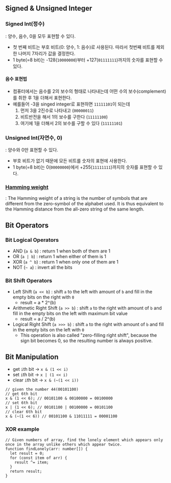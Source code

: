 ## Signed & Unsigned Integer

### Signed Int(정수)

: 양수, 음수, 0을 모두 표현할 수 있다.

- 첫 번째 비트는 부호 비트(0: 양수, 1: 음수)로 사용된다. 따라서 첫번째 비트를 제외한 나머지 7자리가 값을 결정한다.
- 1 byte(=8 bit)는 -128(`10000000`)부터 +127(`01111111`)까지의 숫자를 표현할 수 있다.

#### 음수 표현법

- 컴퓨터에서는 음수를 2의 보수의 형태로 나타내는데 어떤 수의 보수(complement)를 취한 후 1을 더해서 표현한다.
- 예를들어 -3을 singed integer로 표현하면 `11111101`이 되는데
  1. 먼저 3을 2진수로 나타내고 (`00000011`)
  2. 비트반전을 해서 1의 보수를 구한다 (`11111100`)
  3. 여기에 1을 더해서 2의 보수를 구할 수 있다 (`11111101`)

### Unsigned Int(자연수, 0)

: 양수와 0만 표현할 수 있다.

- 부호 비트가 없기 때문에 모든 비트를 숫자의 표현에 사용한다.
- 1 byte(=8 bit)는 0(`00000000`)에서 +255(`11111111`)까지의 숫자를 표현할 수 있다.

### [Hamming weight](https://en.wikipedia.org/wiki/Hamming_weight)

: The Hamming weight of a string is the number of symbols that are different from the zero-symbol of the alphabet used. It is thus equivalent to the Hamming distance from the all-zero string of the same length.

## Bit Operators

### Bit Logical Operators

- AND (`a & b`) : return 1 when both of them are 1
- OR (`a | b`) : return 1 when either of them is 1
- XOR (`a ^ b`) : return 1 when only one of them are 1
- NOT (`~ a`) : invert all the bits

### Bit Shift Operators

- Left Shift (`a << b`) : shift `a` to the left with amount of `b` and fill in the empty bits on the right with `0`
  - result = a \* 2^(b)
- Arithmetic Right Shift (`a >> b`) : shift `a` to the right with amount of `b` and fill in the empty bits on the left with maximum bit value
  - result = a / 2^(b)
- Logical Right Shift (`a >>> b`) : shift `a` to the right with amount of `b` and fill in the empty bits on the left with `0`
  - This operation is also called "zero-filling right shift", because the sign bit becomes 0, so the resulting number is always positive.

## Bit Manipulation

- get `i`th bit -> `x & (1 << i)`
- set `i`th bit -> `x | (1 << i)`
- clear `i`th bit -> `x & (~(1 << i))`

```
// given the number 44(00101100)
// get 6th bit
x & (1 << 6); // 00101100 & 00100000 = 00100000
// set 6th bit
x | (1 << 6); // 00101100 | 00100000 = 00101100
// clear 6th bit
x & (~(1 << 6)) // 00101100 & 11011111 = 00001100
```

### XOR example

```
// Given numbers of array, find the lonely element which appears only once in the array unlike others which appear twice.
function findLonely(arr: number[]) {
  let result = 0;
  for (const item of arr) {
    result ^= item;
  }
  return result;
}

```
